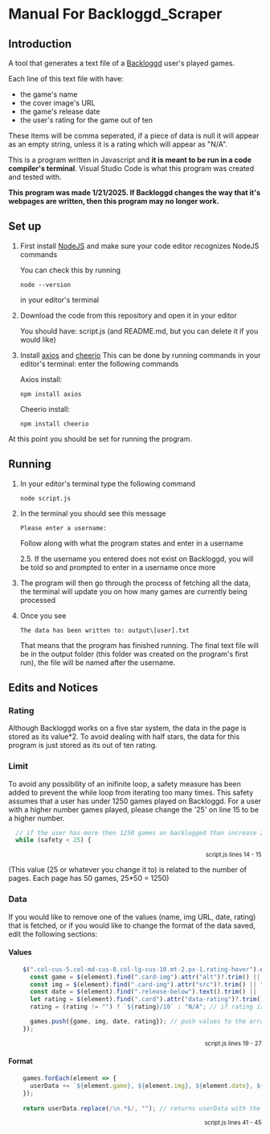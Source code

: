 # Manual For Backloggd_Scraper

## Introduction
A tool that generates a text file of a [Backloggd](https://backloggd.com/) user's played games. 

Each line of this text file with have:
- the game's name
- the cover image's URL
- the game's release date
- the user's rating for the game out of ten
  
These items will be comma seperated, if a piece of data is null it will appear as an empty string, unless it is a rating which will appear as "N/A".

This is a program written in Javascript and **it is meant to be run in a code compiler's terminal**.
Visual Studio Code is what this program was created and tested with.

**This program was made 1/21/2025. If Backloggd changes the way that it's webpages are written, then this program may no longer work.**

## Set up
1. First install [NodeJS](https://nodejs.org/en) and make sure your code editor recognizes NodeJS commands

   You can check this by running
   
   ```
   node --version
   ```
     in your editor's terminal

3. Download the code from this repository and open it in your editor

     You should have: script.js (and README.md, but you can delete it if you would like)

4. Install [axios](https://axios-http.com/docs/intro) and [cheerio](https://cheerio.js.org/)
     This can be done by running commands in your editor's terminal: enter the following commands

     Axios install:
   ```
   npm install axios
   ```
   Cheerio install:
   ```
   npm install cheerio
   ```

At this point you should be set for running the program.

## Running
1. In your editor's terminal type the following command

   ```
   node script.js
   ```

2. In the terminal you should see this message
   
   ```
   Please enter a username:
   ```

   Follow along with what the program states and enter in a username

   2.5. If the username you entered does not exist on Backloggd, you will be told so and prompted to enter in a username once more

3. The program will then go through the process of fetching all the data, the terminal will update you on how many games are currently being processed

4. Once you see

   ```
   The data has been written to: output\[user].txt
   ```

   That means that the program has finished running. The final text file will be in the output folder (this folder was created on the program's first run), the file will be named after the username.

## Edits and Notices
### Rating
Although Backloggd works on a five star system, the data in the page is stored as its value*2. To avoid dealing with half stars, the data for this program is just stored as its out of ten rating.

### Limit
To avoid any possibility of an inifinite loop, a safety measure has been added to prevent the while loop from iterating too many times. This safety assumes that a user has under 1250 games played on Backloggd. For a user with a higher number games played, please change the '25' on line 15 to be a higher number.
  ```javascript
    // if the user has more then 1250 games on backlogged than increase 25 to another number
    while (safety < 25) {
  ```
<p align="right"><sub>script.js lines 14 - 15</sub></p>
(This value (25 or whatever you change it to) is related to the number of pages. Each page has 50 games, 25*50 = 1250)

### Data
If you would like to remove one of the values (name, img URL, date, rating) that is fetched, or if you would like to change the format of the data saved, edit the following sections:

  #### Values
  ```javascript
      $(".col-cus-5.col-md-cus-8.col-lg-cus-10.mt-2.px-1.rating-hover").each((index, element) => {
        const game = $(element).find(".card-img").attr("alt")?.trim() || ""; // gets the games name
        const img = $(element).find(".card-img").attr("src")?.trim() || ""; // gets a link to the cover
        const date = $(element).find(".release-below").text().trim() ||  ""; // gets games release data
        let rating = $(element).find(".card").attr("data-rating")?.trim() || ""; // user rating
        rating = (rating != "") ? `${rating}/10` : "N/A"; // if rating is not empty add /10 to the end- otherwise set rating to N/A

        games.push({game, img, date, rating}); // push values to the array of games
      });
  ```
<p align="right"><sub>script.js lines 19 - 27</sub></p>

#### Format
```javascript
    games.forEach(element => {
      userData += `${element.game}, ${element.img}, ${element.date}, ${element.rating}\n` // change this line if you want a different syntax for your text file
    });
    
    return userData.replace(/\n.*$/, ""); // returns userData with the \n at the very end of the string removed
  ```
<p align="right"><sub>script.js lines 41 - 45</sub></p>
